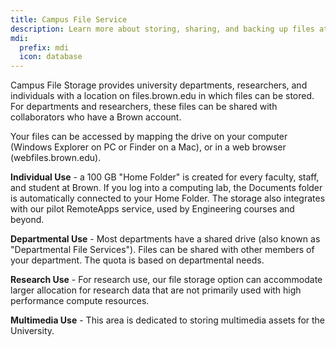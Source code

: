 ```yaml
---
title: Campus File Service
description: Learn more about storing, sharing, and backing up files at Brown with Campus File Storage.
mdi:
  prefix: mdi
  icon: database
---
```


Campus File Storage provides university departments, researchers, and individuals with a location on files.brown.edu in which files can be stored. For departments and researchers, these files can be shared with collaborators who have a Brown account.  

Your files can be accessed by mapping the drive on your computer (Windows Explorer on PC or Finder on a Mac), or in a web browser (webfiles.brown.edu).  

**Individual Use** - a 100 GB "Home Folder" is created for every faculty, staff, and student at Brown. If you log into a computing lab, the Documents folder is automatically connected to your Home Folder. The storage also integrates with our pilot RemoteApps service, used by Engineering courses and beyond.  

**Departmental Use** - Most departments have a shared drive (also known as "Departmental File Services"). Files can be shared with other members of your department. The quota is based on departmental needs.  

**Research Use** - For research use, our file storage option can accommodate larger allocation for research data that are not primarily used with high performance compute resources.  

**Multimedia Use** - This area is dedicated to storing multimedia assets for the University.
